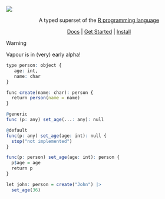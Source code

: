 ![](https://vapour.run/img/vapour.png)

<div align="center">
  <p>
    A typed superset of the <a href="https://www.r-project.org/">R programming language</a>
  </p>
  <a href="https://vapour.run">Docs</a> | <a href="https://vapour.run/get-started">Get Started</a> | <a href="https://vapour.run/install">Install</a>
</div>

> [!WARNING]  
> Vapour is in (very) early alpha!

```r
type person: object {
   age: int,
   name: char 
}

func create(name: char): person {
  return person(name = name)
}

@generic
func (p: any) set_age(...: any): null

@default
func(p: any) set_age(age: int): null {
  stop("not implemented")
}

func(p: person) set_age(age: int): person {
  p$age = age
  return p
}

let john: person = create("John") |>
  set_age(36)
```
